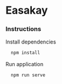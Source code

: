 # Easakay

### Instructions

Install dependencies
```cmd
  npm install
```

Run application
```cmd
  npm run serve
```